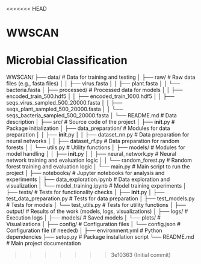 <<<<<<< HEAD
# WWSCAN
Microbial Classification
=======
WWSCAN/
├── data/                        # Data for training and testing
│   ├── raw/                     # Raw data files (e.g., fasta files)
│   │   ├── virus.fasta
│   │   ├── plant.fasta
│   │   └── bacteria.fasta
│   ├── processed/               # Processed data for models
│   │   ├── encoded_train_500.hdf5
│   │   ├── encoded_train_1000.hdf5
│   │   ├── seqs_virus_sampled_500_20000.fasta
│   │   ├── seqs_plant_sampled_500_20000.fasta
│   │   └── seqs_bacteria_sampled_500_20000.fasta
│   └── README.md                # Data description
│
├── src/                         # Source code of the project
│   ├── __init__.py              # Package initialization
│   ├── data_preparation/        # Modules for data preparation
│   │   ├── __init__.py
│   │   ├── dataset_nn.py        # Data preparation for neural networks
│   │   ├── dataset_rf.py        # Data preparation for random forests
│   │   └── utils.py             # Utility functions
│   ├── models/                  # Modules for model handling
│   │   ├── __init__.py
│   │   ├── neural_network.py    # Neural network training and evaluation logic
│   │   └── random_forest.py     # Random forest training and evaluation logic
│   └── main.py                  # Main script to run the project
│
├── notebooks/                   # Jupyter notebooks for analysis and experiments
│   ├── data_exploration.ipynb   # Data exploration and visualization
│   └── model_training.ipynb     # Model training experiments
│
├── tests/                       # Tests for functionality checks
│   ├── __init__.py
│   ├── test_data_preparation.py # Tests for data preparation
│   ├── test_models.py           # Tests for models
│   └── test_utils.py            # Tests for utility functions
│
├── output/                      # Results of the work (models, logs, visualizations)
│   ├── logs/                    # Execution logs
│   ├── models/                  # Saved models
│   └── plots/                   # Visualizations
│
├── config/                      # Configuration files
│   └── config.json              # Configuration file (if needed)
│
├── environment.yml             # Python dependencies
├── setup.py                     # Package installation script
└── README.md                    # Main project documentation
>>>>>>> 3e10363 (Initial commit)
